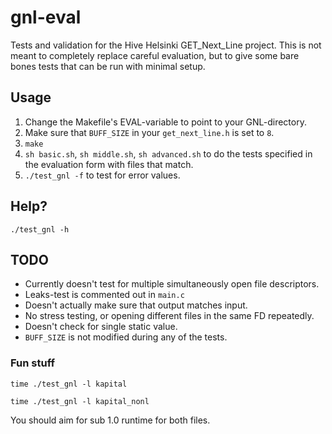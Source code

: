 # gnl-eval
Tests and validation for the Hive Helsinki GET_Next_Line project. This is not meant to completely replace careful evaluation, but to give some bare bones tests that can be run with minimal setup.

## Usage
1. Change the Makefile's EVAL-variable to point to your GNL-directory.
2. Make sure that `BUFF_SIZE` in your `get_next_line.h` is set to `8`.
3. `make`
4. `sh basic.sh`, `sh middle.sh`, `sh advanced.sh` to do the tests specified in the evaluation form with files that match.
5. `./test_gnl -f` to test for error values.

## Help?
`./test_gnl -h`

## TODO
* Currently doesn't test for multiple simultaneously open file descriptors.
* Leaks-test is commented out in `main.c`
* Doesn't actually make sure that output matches input.
* No stress testing, or opening different files in the same FD repeatedly.
* Doesn't check for single static value.
* `BUFF_SIZE` is not modified during any of the tests.

### Fun stuff
`time ./test_gnl -l kapital`

`time ./test_gnl -l kapital_nonl`

You should aim for sub 1.0 runtime for both files.
